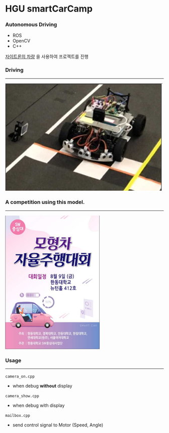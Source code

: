 # HGU smartCarCamp

### Autonomous Driving
- ROS
- OpenCV
- C++

[자이트론의 차량](http://xytron.co.kr/?page_id=504) 을 사용하여 프로젝트를 진행
### Driving
--------------
<img src="./figs/Car.png" width="500" />

### A competition using this model.
--------------
<img src="./figs/Poster.png" width="300" />

### Usage
-------------
`camera_on.cpp` 
- when debug **without** display

`camera_show.cpp`
- when debug with display

`mailbox.cpp`
- send control signal to Motor (Speed, Angle)
